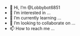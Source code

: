 - 👋 Hi, I’m @Lobbybot6851
- 👀 I’m interested in ...
- 🌱 I’m currently learning ...
- 💞️ I’m looking to collaborate on ...
- 📫 How to reach me ...

<!---
Lobbybot6851/Lobbybot6851 is a ✨ special ✨ repository because its `README.md` (this file) appears on your GitHub profile.
You can click the Preview link to take a look at your changes.
--->
